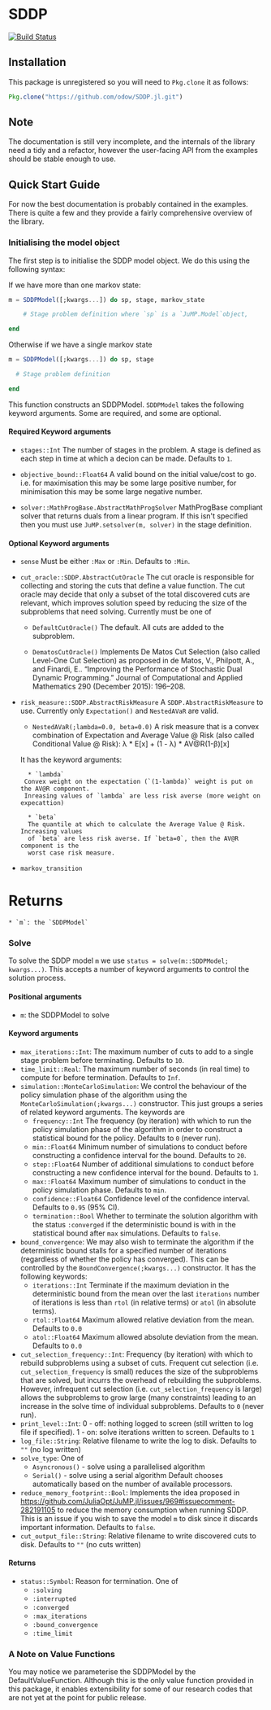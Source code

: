 # SDDP

[![Build Status](https://travis-ci.com/odow/SDDP.jl.svg?token=BjRx6YCjMdN19LP812Rj&branch=master)](https://travis-ci.com/odow/SDDP.jl)

## Installation
This package is unregistered so you will need to `Pkg.clone` it as follows:
```julia
Pkg.clone("https://github.com/odow/SDDP.jl.git")
```

## Note

The documentation is still very incomplete, and the internals of the library need a tidy and a refactor, however the user-facing API from the examples should be stable enough to use.

## Quick Start Guide
For now the best documentation is probably contained in the examples. There is
quite a few and they provide a fairly comprehensive overview of the library.

### Initialising the model object
The first step is to initialise the SDDP model object. We do this using the following syntax:

If we have more than one markov state:
```julia
m = SDDPModel([;kwargs...]) do sp, stage, markov_state

    # Stage problem definition where `sp` is a `JuMP.Model`object,

end
```


Otherwise if we have a single markov state
```julia
m = SDDPModel([;kwargs...]) do sp, stage

  # Stage problem definition

end
```
This function constructs an SDDPModel. `SDDPModel` takes the following keyword
arguments. Some are required, and some are optional.

#### Required Keyword arguments

 * `stages::Int`
 The number of stages in the problem. A stage is defined as each step in time at
 which a decion can be made. Defaults to `1`.

 * `objective_bound::Float64`
 A valid bound on the initial value/cost to go. i.e. for maximisation this may be some large positive number, for minimisation this may be some large negative number.

 * `solver::MathProgBase.AbstractMathProgSolver`
 MathProgBase compliant solver that returns duals from a linear program. If this isn't specified then you must use `JuMP.setsolver(m, solver)` in the stage definition.

#### Optional Keyword arguments
 * `sense`
 Must be either `:Max` or `:Min`. Defaults to `:Min`.

 * `cut_oracle::SDDP.AbstractCutOracle`
 The cut oracle is responsible for collecting and storing the cuts that define
 a value function. The cut oracle may decide that only a subset of the total
 discovered cuts are relevant, which improves solution speed by reducing the size
 of the subproblems that need solving. Currently must be one of
    * `DefaultCutOracle()`
    The default. All cuts are added to the subproblem.

    * `DematosCutOracle()`
    Implements De Matos Cut Selection (also called Level-One Cut Selection) as
    proposed in de Matos, V., Philpott, A., and Finardi, E.. “Improving the
    Performance of Stochastic Dual Dynamic Programming.” Journal of
    Computational and Applied Mathematics 290 (December 2015): 196–208.

 * `risk_measure::SDDP.AbstractRiskMeasure`
 A `SDDP.AbstractRiskMeasure` to use. Currently only `Expectation()` and
 `NestedAVaR` are valid.
    * `NestedAVaR(;lambda=0.0, beta=0.0)`
    A risk measure that is a convex combination of Expectation and Average Value @
Risk (also called Conditional Value @ Risk): λ * E[x] + (1 - λ) * AV@R(1-β)[x]

    It has the keyword arguments:

         * `lambda`
        Convex weight on the expectation (`(1-lambda)` weight is put on the AV@R component.
        Inreasing values of `lambda` are less risk averse (more weight on expecattion)

         * `beta`
         The quantile at which to calculate the Average Value @ Risk. Increasing values
         of `beta` are less risk averse. If `beta=0`, then the AV@R component is the
         worst case risk measure.

 * `markov_transition`

# Returns
    * `m`: the `SDDPModel`

### Solve

To solve the SDDP model `m` we use `status = solve(m::SDDPModel; kwargs...)`.
This accepts a number of keyword arguments to control the solution process.

#### Positional arguments
 * `m`: the SDDPModel to solve

#### Keyword arguments
 * `max_iterations::Int`:
    The maximum number of cuts to add to a single stage problem before terminating.
    Defaults to `10`.
 * `time_limit::Real`:
    The maximum number of seconds (in real time) to compute for before termination.
    Defaults to `Inf`.
 * `simulation::MonteCarloSimulation`:
    We control the behaviour of the policy simulation phase of the algorithm using
    the `MonteCarloSimulation(;kwargs...)` constructor. This just groups a
    series of related keyword arguments. The keywords are
    * `frequency::Int`
    The frequency (by iteration) with which to run the policy simulation phase of
    the algorithm in order to construct a statistical bound for the policy. Defaults
    to `0` (never run).
    * `min::Float64`
    Minimum number of simulations to conduct before constructing a confidence interval
    for the bound. Defaults to `20`.
    * `step::Float64`
    Number of additional simulations to conduct before constructing a new confidence
    interval for the bound. Defaults to `1`.
    * `max::Float64`
    Maximum number of simulations to conduct in the policy simulation phase. Defaults
    to `min`.
    * `confidence::Float64`
    Confidence level of the confidence interval. Defaults to `0.95` (95% CI).
    * `termination::Bool`
    Whether to terminate the solution algorithm with the status `:converged` if the
    deterministic bound is with in the statistical bound after `max` simulations.
    Defaults to `false`.
 * `bound_convergence`:
    We may also wish to terminate the algorithm if the deterministic bound stalls
    for a specified number of iterations (regardless of whether the policy has
    converged). This can be controlled by the `BoundConvergence(;kwargs...)`
    constructor. It has the following keywords:
    * `iterations::Int`
    Terminate if the maximum deviation in the deterministic bound from the mean
    over the last `iterations` number of iterations is less than `rtol` (in
    relative terms) or `atol` (in absolute terms).
    * `rtol::Float64`
    Maximum allowed relative deviation from the mean.
    Defaults to `0.0`
    * `atol::Float64`
    Maximum allowed absolute deviation from the mean.
    Defaults to `0.0`
 * `cut_selection_frequency::Int`:
    Frequency (by iteration) with which to rebuild subproblems using a subset of
    cuts. Frequent cut selection (i.e. `cut_selection_frequency` is small) reduces
    the size of the subproblems that are solved, but incurrs the overhead of rebuilding
    the subproblems. However, infrequent cut selection (i.e.
    `cut_selection_frequency` is large) allows the subproblems to grow large (many
    constraints) leading to an increase in the solve time of individual subproblems.
    Defaults to `0` (never run).
 * `print_level::Int`:
     0 - off: nothing logged to screen (still written to log file if specified).
     1 - on: solve iterations written to screen.
     Defaults to `1`
 * `log_file::String`:
    Relative filename to write the log to disk. Defaults to `""` (no log written)
 * `solve_type`:
    One of
    * `Asyncronous()` - solve using a parallelised algorithm
    * `Serial()` - solve using a serial algorithm
    Default chooses automatically based on the number of available processors.
 * `reduce_memory_footprint::Bool`:
    Implements the idea proposed in https://github.com/JuliaOpt/JuMP.jl/issues/969#issuecomment-282191105
    to reduce the memory consumption when running SDDP. This is an issue if you
    wish to save the model `m` to disk since it discards important information.
    Defaults to `false`.
 * `cut_output_file::String`:
    Relative filename to write discovered cuts to disk. Defaults to `""` (no cuts written)

#### Returns
 * `status::Symbol`:
    Reason for termination. One of
    * `:solving`
    * `:interrupted`
    * `:converged`
    * `:max_iterations`
    * `:bound_convergence`
    * `:time_limit`

### A Note on Value Functions

You may notice we parameterise the SDDPModel by the DefaultValueFunction. Although
this is the only value function provided in this package, it enables extensibility
for some of our research codes that are not yet at the point for public release.
